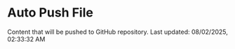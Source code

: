 # Auto Push File

Content that will be pushed to GitHub repository.
Last updated: 08/02/2025, 02:33:32 AM